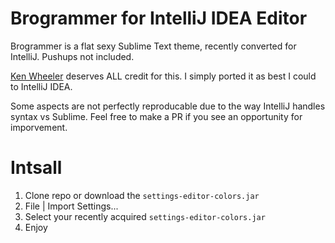 # Brogrammer for IntelliJ IDEA Editor
Brogrammer is a flat sexy Sublime Text theme, recently converted for IntelliJ. Pushups not included.

[Ken Wheeler](https://github.com/kenwheeler) deserves ALL credit for this. I simply ported it as best I could to IntelliJ IDEA.

Some aspects are not perfectly reproducable due to the way IntelliJ handles syntax vs Sublime. Feel free to make a PR if you see an opportunity for imporvement.
# Intsall
1. Clone repo or download the `settings-editor-colors.jar`
2. File | Import Settings...
3. Select your recently acquired `settings-editor-colors.jar`
4. Enjoy
